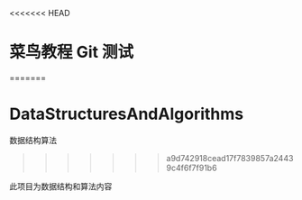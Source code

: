 <<<<<<< HEAD
# 菜鸟教程 Git 测试
=======
# DataStructuresAndAlgorithms
数据结构算法
>>>>>>> a9d742918cead17f7839857a24439c4f6f7f91b6

此项目为数据结构和算法内容

